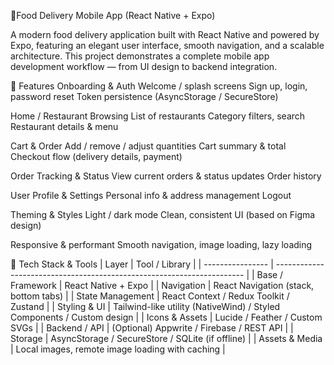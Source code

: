 🍔Food Delivery Mobile App (React Native + Expo)

A modern food delivery application built with React Native and powered by Expo, featuring an elegant user interface, smooth navigation, and a scalable architecture.
This project demonstrates a complete mobile app development workflow — from UI design to backend integration.

🚀 Features
Onboarding & Auth
Welcome / splash screens
Sign up, login, password reset
Token persistence (AsyncStorage / SecureStore)


Home / Restaurant Browsing
List of restaurants
Category filters, search
Restaurant details & menu

Cart & Order
Add / remove / adjust quantities
Cart summary & total
Checkout flow (delivery details, payment)

Order Tracking & Status
View current orders & status updates
Order history

User Profile & Settings
Personal info & address management
Logout

Theming & Styles
Light / dark mode
Clean, consistent UI (based on Figma design)

Responsive & performant
Smooth navigation, image loading, lazy loading

🧰 Tech Stack & Tools
| Layer            | Tool / Library                                                         |
| ---------------- | ---------------------------------------------------------------------- |
| Base / Framework | React Native + Expo                                                    |
| Navigation       | React Navigation (stack, bottom tabs)                                  |
| State Management | React Context / Redux Toolkit / Zustand                                |
| Styling & UI     | Tailwind-like utility (NativeWind) / Styled Components / Custom design |
| Icons & Assets   | Lucide / Feather / Custom SVGs                                         |
| Backend / API    | (Optional) Appwrite / Firebase / REST API                              |
| Storage          | AsyncStorage / SecureStore / SQLite (if offline)                       |
| Assets & Media   | Local images, remote image loading with caching                        |
